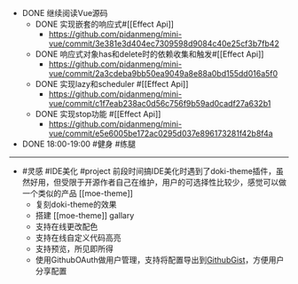 - DONE 继续阅读Vue源码
	- DONE 实现嵌套的响应式#[[Effect Api]]
		- https://github.com/pidanmeng/mini-vue/commit/3e381e3d404ec7309598d9084c40e25cf3b7fb42
	- DONE 响应式对象has和delete时的依赖收集和触发#[[Effect Api]]
		- https://github.com/pidanmeng/mini-vue/commit/2a3cdeba9bb50ea9049a8e88a0bd155dd016a5f0
	- DONE 实现lazy和scheduler #[[Effect Api]]
		- https://github.com/pidanmeng/mini-vue/commit/c1f7eab238ac0d56c756f9b59ad0cadf27a632b1
	- DONE 实现stop功能 #[[Effect Api]]
		- https://github.com/pidanmeng/mini-vue/commit/e5e6005be172ac0295d037e896173281f42b8f4a
- DONE 18:00-19:00 #健身 #练腿
- ---
- #灵感 #IDE美化 #project 前段时间搞IDE美化时遇到了doki-theme插件，虽然好用，但受限于开源作者自己在维护，用户的可选择性比较少，感觉可以做一个类似的产品 [[moe-theme]]
	- 复刻doki-theme的效果
	- 搭建 [[moe-theme]] gallary
	- 支持在线更改配色
	- 支持在线自定义代码高亮
	- 支持预览，所见即所得
	- 使用GithubOAuth做用户管理，支持将配置导出到[GithubGist](https://docs.github.com/cn/rest/gists)，方便用户分享配置